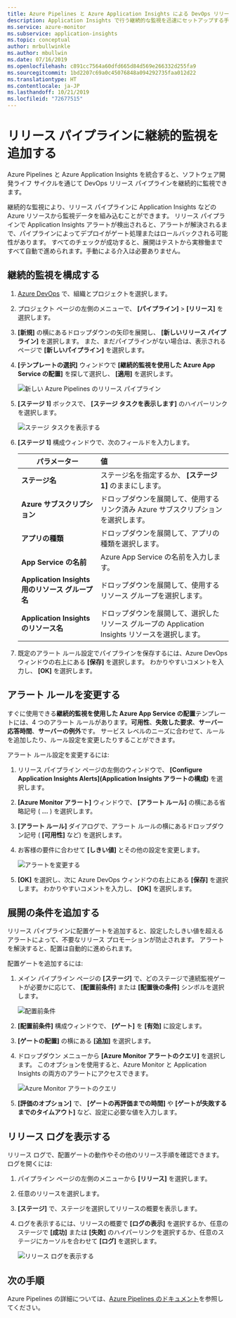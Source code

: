 ```yaml
---
title: Azure Pipelines と Azure Application Insights による DevOps リリース パイプラインの継続的監視 | Microsoft Docs
description: Application Insights で行う継続的な監視を迅速にセットアップする手順を説明します
ms.service: azure-monitor
ms.subservice: application-insights
ms.topic: conceptual
author: mrbullwinkle
ms.author: mbullwin
ms.date: 07/16/2019
ms.openlocfilehash: c891cc7564a60dfd665d84d569e266332d255fa9
ms.sourcegitcommit: 1bd2207c69a0c45076848a094292735faa012d22
ms.translationtype: HT
ms.contentlocale: ja-JP
ms.lasthandoff: 10/21/2019
ms.locfileid: "72677515"
---
```

# <a name="add-continuous-monitoring-to-your-release-pipeline"></a>リリース パイプラインに継続的監視を追加する

Azure Pipelines と Azure Application Insights を統合すると、ソフトウェア開発ライフ サイクルを通じて DevOps リリース パイプラインを継続的に監視できます。 

継続的な監視により、リリース パイプラインに Application Insights などの Azure リソースから監視データを組み込むことができます。 リリース パイプラインで Application Insights アラートが検出されると、アラートが解決されるまで、パイプラインによってデプロイがゲート処理またはロールバックされる可能性があります。 すべてのチェックが成功すると、展開はテストから実稼働まですべて自動で進められます。手動による介入は必要ありません。 

## <a name="configure-continuous-monitoring"></a>継続的監視を構成する

1. [Azure DevOps](https://dev.azure.com) で、組織とプロジェクトを選択します。
   
1. プロジェクト ページの左側のメニューで、 **[パイプライン]**  >  **[リリース]** を選択します。 
   
1. **[新規]** の横にあるドロップダウンの矢印を展開し、 **[新しいリリース パイプライン]** を選択します。 また、まだパイプラインがない場合は、表示されるページで **[新しいパイプライン]** を選択します。
   
1. **[テンプレートの選択]** ウィンドウで **[継続的監視を使用した Azure App Service の配置]** を探して選択し、 **[適用]** を選択します。 

   ![新しい Azure Pipelines のリリース パイプライン](media/continuous-monitoring/001.png)

1. **[ステージ 1]** ボックスで、 **[ステージ タスクを表示します]** のハイパーリンクを選択します。

   ![ステージ タスクを表示する](media/continuous-monitoring/002.png)

1. **[ステージ 1]** 構成ウィンドウで、次のフィールドを入力します。 

    | パラメーター        | 値 |
   | ------------- |:-----|
   | **ステージ名**      | ステージ名を指定するか、 **[ステージ 1]** のままにします。 |
   | **Azure サブスクリプション** | ドロップダウンを展開して、使用するリンク済み Azure サブスクリプションを選択します。|
   | **アプリの種類** | ドロップダウンを展開して、アプリの種類を選択します。 |
   | **App Service の名前** | Azure App Service の名前を入力します。 |
   | **Application Insights 用のリソース グループ名**    | ドロップダウンを展開して、使用するリソース グループを選択します。 |
   | **Application Insights のリソース名** | ドロップダウンを展開して、選択したリソース グループの Application Insights リソースを選択します。

1. 既定のアラート ルール設定でパイプラインを保存するには、Azure DevOps ウィンドウの右上にある **[保存]** を選択します。 わかりやすいコメントを入力し、 **[OK]** を選択します。

## <a name="modify-alert-rules"></a>アラート ルールを変更する

すぐに使用できる**継続的監視を使用した Azure App Service の配置**テンプレートには、4 つのアラート ルールがあります。**可用性**、**失敗した要求**、**サーバー応答時間**、**サーバーの例外**です。 サービス レベルのニーズに合わせて、ルールを追加したり、ルール設定を変更したりすることができます。 

アラート ルール設定を変更するには:

1. リリース パイプライン ページの左側のウィンドウで、 **[Configure Application Insights Alerts]\(Application Insights アラートの構成\)** を選択します。

1. **[Azure Monitor アラート]** ウィンドウで、 **[アラート ルール]** の横にある省略記号 ( **...** ) を選択します。
   
1. **[アラート ルール]** ダイアログで、アラート ルールの横にあるドロップダウン記号 ( **[可用性]** など) を選択します。 
   
1. お客様の要件に合わせて **[しきい値]** とその他の設定を変更します。
   
   ![アラートを変更する](media/continuous-monitoring/003.png)
   
1. **[OK]** を選択し、次に Azure DevOps ウィンドウの右上にある **[保存]** を選択します。 わかりやすいコメントを入力し、 **[OK]** を選択します。

## <a name="add-deployment-conditions"></a>展開の条件を追加する

リリース パイプラインに配置ゲートを追加すると、設定したしきい値を超えるアラートによって、不要なリリース プロモーションが防止されます。 アラートを解決すると、配置は自動的に進められます。

配置ゲートを追加するには:

1. メイン パイプライン ページの **[ステージ]** で、どのステージで連続監視ゲートが必要かに応じて、 **[配置前条件]** または **[配置後の条件]** シンボルを選択します。
   
   ![配置前条件](media/continuous-monitoring/004.png)
   
1. **[配置前条件]** 構成ウィンドウで、 **[ゲート]** を **[有効]** に設定します。
   
1. **[ゲートの配置]** の横にある **[追加]** を選択します。
   
1. ドロップダウン メニューから **[Azure Monitor アラートのクエリ]** を選択します。 このオプションを使用すると、Azure Monitor と Application Insights の両方のアラートにアクセスできます。
   
   ![Azure Monitor アラートのクエリ](media/continuous-monitoring/005.png)
   
1. **[評価のオプション]** で、 **[ゲートの再評価までの時間]** や **[ゲートが失敗するまでのタイムアウト]** など、設定に必要な値を入力します。 

## <a name="view-release-logs"></a>リリース ログを表示する

リリース ログで、配置ゲートの動作やその他のリリース手順を確認できます。 ログを開くには:

1. パイプライン ページの左側のメニューから **[リリース]** を選択します。 
   
1. 任意のリリースを選択します。 
   
1. **[ステージ]** で、ステージを選択してリリースの概要を表示します。 
   
1. ログを表示するには、リリースの概要で **[ログの表示]** を選択するか、任意のステージで **[成功]** または **[失敗]** のハイパーリンクを選択するか、任意のステージにカーソルを合わせて **[ログ]** を選択します。 
   
   ![リリース ログを表示する](media/continuous-monitoring/006.png)

## <a name="next-steps"></a>次の手順

Azure Pipelines の詳細については、[Azure Pipelines のドキュメント](https://docs.microsoft.com/azure/devops/pipelines)を参照してください。
